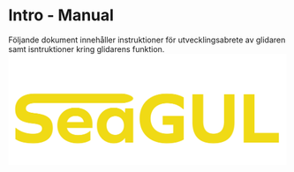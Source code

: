 # Intro - Manual
Följande dokument innehåller instruktioner för utvecklingsabrete av glidaren samt isntruktioner kring glidarens funktion.
![logo](Bilder/SeaGUL_logga.png)